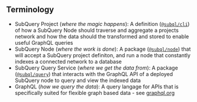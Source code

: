 ## Terminology

- SubQuery Project (_where the magic happens_): A definition ([`@subql/cli`](https://www.npmjs.com/package/@subql/cli)) of how a SubQuery Node should traverse and aggregate a projects network and how the data should the transformed and stored to enable useful GraphQL queries
- SubQuery Node (_where the work is done_): A package ([`@subql/node`](https://www.npmjs.com/package/@subql/node)) that will accept a SubQuery project definiton, and run a node that constantly indexes a connected network to a database
- SubQuery Query Service (_where we get the data from_): A package ([`@subql/query`](https://www.npmjs.com/package/@subql/query)) that interacts with the GraphQL API of a deployed SubQuery node to query and view the indexed data
- GraphQL (_how we query the data_): A query langage for APIs that is specifically suited for flexible graph based data - see [graphql.org](https://graphql.org/learn/)
